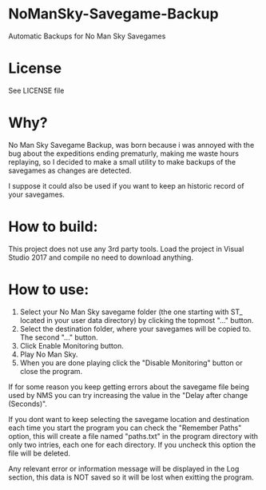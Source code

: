 # NoManSky-Savegame-Backup
 Automatic Backups for No Man Sky Savegames
 
# License
See LICENSE file

# Why?
No Man Sky Savegame Backup, was born because i was annoyed with the bug about the expeditions ending prematurly,
making me waste hours replaying, so I decided to make a small utility to make backups of the savegames as
changes are detected.

I suppose it could also be used if you want to keep an historic record of your savegames.

# How to build:
This project does not use any 3rd party tools.
Load the project in Visual Studio 2017 and compile no need to download anything.

# How to use:
1) Select your No Man Sky savegame folder (the one starting with ST_ located in your user data directory) 
   by clicking the topmost "..." button.
2) Select the destination folder, where your savegames will be copied to. The second "..." button.
3) Click Enable Monitoring button.
4) Play No Man Sky.
5) When you are done playing click the "Disable Monitoring" button or close the program.

If for some reason you keep getting errors about the savegame file being used by NMS you can try increasing the value
in the "Delay after change (Seconds)".

If you dont want to keep selecting the savegame location and destination each time you start the program you can
check the "Remember Paths" option, this will create a file named "paths.txt" in the program directory with
only two intries, each one for each directory. If you uncheck this option the file will be deleted.

Any relevant error or information message will be displayed in the Log section, this data is NOT saved so it will
be lost when exitting the program.
